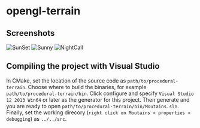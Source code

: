 # opengl-terrain

## Screenshots

![SunSet](https://github.com/jfperren/procedural-terrain/blob/master/saved_screenshots/sunset.png)
![Sunny](https://github.com/jfperren/procedural-terrain/blob/master/saved_screenshots/sunny.jpg)
![NightCall](https://github.com/jfperren/procedural-terrain/blob/master/saved_screenshots/nightcall.png)

## Compiling the project with Visual Studio

In CMake, set the location of the source code as `path/to/procedural-terrain`. Choose where to build the binaries, for example `path/to/procedural-terrain/bin`.
Click configure and specify `Visual Studio 12 2013 Win64` or later as the generator for this project. Then generate and you are ready to open `path/to/procedural-terrain/bin/Moutains.sln`.
Finally, set the working direcory (`right click on Moutains > properties > debugging`) as `../../src`.
